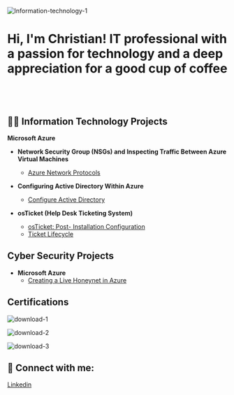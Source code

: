 ![Information-technology-1](https://github.com/user-attachments/assets/3f116169-e587-4279-ba2a-4a2d1df2a417)



<h1>Hi, I'm Christian! IT professional with a passion for technology and a deep appreciation for a good cup of coffee

  <br/><a href="https://github.com/christianlizardo"></a>

<h2>👨‍💻 Information Technology Projects </h2>

<b>Microsoft Azure</b>

- <b>Network Security Group (NSGs) and Inspecting Traffic Between Azure Virtual Machines </b>
  - [Azure Network Protocols](https://github.com/christianlizardo/Azure-network-protocols)  <b><i> </b></i>
    
    
- <b>Configuring Active Directory Within Azure </b>
  - [Configure Active Directory ](https://github.com/christianlizardo/configuring-active-directory) <b><i> </b></i>
- <b>osTicket (Help Desk Ticketing System)</b>
  - [osTicket: Post- Installation Configuration ](https://github.com/ChristianLizardo/osTicket-Post--Installation-Configuration ) 
  - [Ticket Lifecycle ](https://github.com/ChristianLizardo/osTicket-Ticket-Lifecycle) 
    
<h2>Cyber Security Projects </h2> 

- <b>Microsoft Azure</b>
  - [Creating a Live Honeynet in Azure](https://github.com/ChristianLizardo/Creating-a-Live-Honeynet-in-Azure) <b><i> </b></i> 

<h2> Certifications </h2> 

![download-1](https://github.com/user-attachments/assets/25f212ae-5c17-4648-8a61-3b58a67dc666)

![download-2](https://github.com/user-attachments/assets/75bc0532-4fbc-461e-b140-7c79f8ab2dd7)    

![download-3](https://github.com/user-attachments/assets/b13449cf-cc40-4d97-a3f3-8779f01114e9)    


<h2> 🤳 Connect with me:</h2>


[Linkedin](https://www.linkedin.com/in/clizardo96/) 
